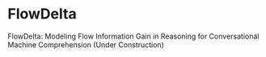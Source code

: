 # FlowDelta
FlowDelta: Modeling Flow Information Gain in Reasoning for Conversational Machine Comprehension (Under Construction)



